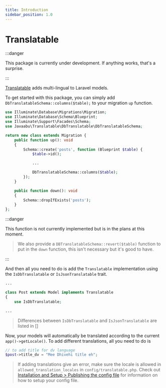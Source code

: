 ```yaml
---
title: Introduction
sidebar_position: 1.0
---
```


# Translatable

:::danger

This package is currently under development. If anything works, that's a surprise.

:::

[Translatable](https://github.com/Javaabu/translatable) adds multi-lingual to Laravel models. 

To get started with this package, you can simply add `DbTranslatableSchema::columns($table);` to your migration `up` function.

```php
use Illuminate\Database\Migrations\Migration;
use Illuminate\Database\Schema\Blueprint;
use Illuminate\Support\Facades\Schema;
use Javaabu\Translatable\DbTranslatable\DbTranslatableSchema;

return new class extends Migration {
    public function up(): void
    {
        Schema::create('posts', function (Blueprint $table) {
            $table->id();

            ...

            DbTranslatableSchema::columns($table);
        });
    }

    public function down(): void
    {
        Schema::dropIfExists('posts');
    }
};
```

:::danger

This function is not currently implemented but is in the plans at this moment.

> We also provide a `DBTranslatableSchema::revert($table)` function to put in the `down` function, this isn't necessary but it's good to have.

:::

And then all you need to do is add the `Translatable` implementation using the `IsDbTranslatable` or `IsJsonTranslatable` trait.

```php
...

class Post extends Model implements Translatable
{
    use IsDbTranslatable;

...
```

> Differences between `IsDbTranslatable` and `IsJsonTranslatable` are listed in []

Now, your models will automatically be translated according to the current `app()->getLocale()`. To add different translations, all you need to do is 

```php
// to add title for dv language
$post->title_dv = "Mee Dhivehi title eh";
```

> If adding translations give an error, make sure the locale is allowed in `allowed_translation_locales` in `config/translatable.php`. Check out [Installation and Setup > Publishing the config file](./installation-and-setup.md#publishing-the-config-file) for information on how to setup your config file. 
